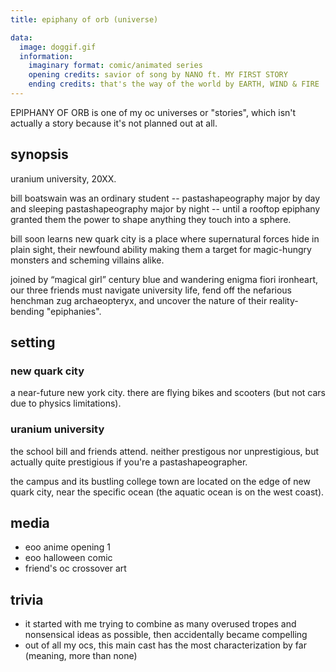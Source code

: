 ```yaml
---
title: epiphany of orb (universe)

data:
  image: doggif.gif
  information:
    imaginary format: comic/animated series
    opening credits: savior of song by NANO ft. MY FIRST STORY
    ending credits: that's the way of the world by EARTH, WIND & FIRE
---
```


EPIPHANY OF ORB is one of my oc universes or "stories", which isn't actually a story because it's not planned out at all.

## synopsis

uranium university, 20XX.

bill boatswain was an ordinary student -- pastashapeography major by day and sleeping pastashapeography major by night -- until a rooftop epiphany granted them the power to shape anything they touch into a sphere.

bill soon learns new quark city is a place where supernatural forces hide in plain sight, their newfound ability making them a target for magic-hungry monsters and scheming villains alike.

joined by “magical girl” century blue and wandering enigma fiori ironheart, our three friends must navigate university life, fend off the nefarious henchman zug archaeopteryx, and uncover the nature of their reality-bending "epiphanies".

## setting

### new quark city

a near-future new york city. there are flying bikes and scooters (but not cars due to physics limitations).

### uranium university

the school bill and friends attend. neither prestigous nor unprestigious, but actually quite prestigious if you're a pastashapeographer.

the campus and its bustling college town are located on the edge of new quark city, near the specific ocean (the aquatic ocean is on the west coast).

## media

- eoo anime opening 1
- eoo halloween comic
- friend's oc crossover art

## trivia

- it started with me trying to combine as many overused tropes and nonsensical ideas as possible, then accidentally became compelling
- out of all my ocs, this main cast has the most characterization by far (meaning, more than none)
